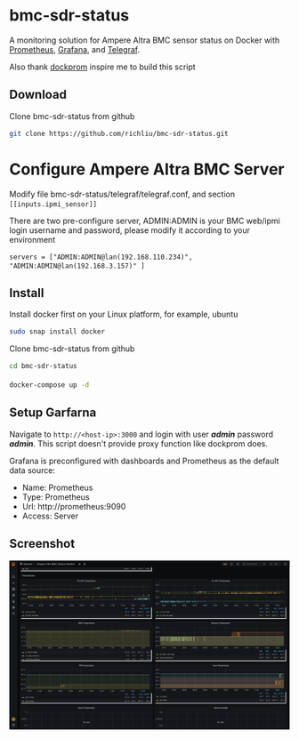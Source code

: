 bmc-sdr-status
==============
A monitoring solution for Ampere Altra BMC sensor status on Docker with [Prometheus](https://prometheus.io/), [Grafana](http://grafana.org/),  and [Telegraf](https://www.influxdata.com/time-series-platform/telegraf/).

Also thank [dockprom](https://github.com/stefanprodan/dockprom) inspire me to build this script

## Download

Clone bmc-sdr-status from github 
```bash
git clone https://github.com/richliu/bmc-sdr-status.git
```

# Configure Ampere Altra BMC Server

Modify file bmc-sdr-status/telegraf/telegraf.conf, and section ```[[inputs.ipmi_sensor]]```

There are two pre-configure server, ADMIN:ADMIN is your BMC web/ipmi login username and password, please modify it according to your environment
```
servers = ["ADMIN:ADMIN@lan(192.168.110.234)", "ADMIN:ADMIN@lan(192.168.3.157)" ]
```
## Install

Install docker first on your Linux platform, for example, ubuntu 
```bash
sudo snap install docker
```

Clone bmc-sdr-status from github 
```bash
cd bmc-sdr-status

docker-compose up -d
```

## Setup Garfarna 
Navigate to `http://<host-ip>:3000` and login with user ***admin*** password ***admin***. This script doesn't provide proxy function like dockprom does.

Grafana is preconfigured with dashboards and Prometheus as the default data source:

* Name: Prometheus
* Type: Prometheus
* Url: http://prometheus:9090
* Access: Server
  
## Screenshot 
![screenshot](https://raw.githubusercontent.com/richliu/bmc-sdr-status/master/screens/Ampere_Altra_Bmc.png)
